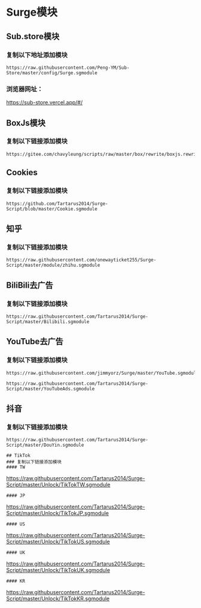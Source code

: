 # Surge模块
## Sub.store模块
### 复制以下地址添加模块
````
https://raw.githubusercontent.com/Peng-YM/Sub-Store/master/config/Surge.sgmodule
````
### 浏览器网址：
https://sub-store.vercel.app/#/

## BoxJs模块
### 复制以下链接添加模块
````
https://gitee.com/chavyleung/scripts/raw/master/box/rewrite/boxjs.rewrite.surge.sgmodule
````

## Cookies
### 复制以下链接添加模块
````
https://github.com/Tartarus2014/Surge-Script/blob/master/Cookie.sgmodule
````

## 知乎
### 复制以下链接添加模块
````
https://raw.githubusercontent.com/onewayticket255/Surge-Script/master/module/zhihu.sgmodule
````

## BiliBili去广告
### 复制以下链接添加模块
````
https://raw.githubusercontent.com/Tartarus2014/Surge-Script/master/Bilibili.sgmodule
````

## YouTube去广告
### 复制以下链接添加模块
````
https://raw.githubusercontent.com/jimmyorz/Surge/master/YouTube.sgmodule
````
````
https://raw.githubusercontent.com/Tartarus2014/Surge-Script/master/YouTubeAds.sgmodule
````

## 抖音
### 复制以下链接添加模块
````
https://raw.githubusercontent.com/Tartarus2014/Surge-Script/master/DouYin.sgmodule

## TikTok
### 复制以下链接添加模块
#### TW
````
https://raw.githubusercontent.com/Tartarus2014/Surge-Script/master/Unlock/TikTokTW.sgmodule
````
#### JP
````
https://raw.githubusercontent.com/Tartarus2014/Surge-Script/master/Unlock/TikTokJP.sgmodule
````
#### US
````
https://raw.githubusercontent.com/Tartarus2014/Surge-Script/master/Unlock/TikTokUS.sgmodule
````
#### UK
````
https://raw.githubusercontent.com/Tartarus2014/Surge-Script/master/Unlock/TikTokUK.sgmodule
````
#### KR
````
https://raw.githubusercontent.com/Tartarus2014/Surge-Script/master/Unlock/TikTokKR.sgmodule
````
